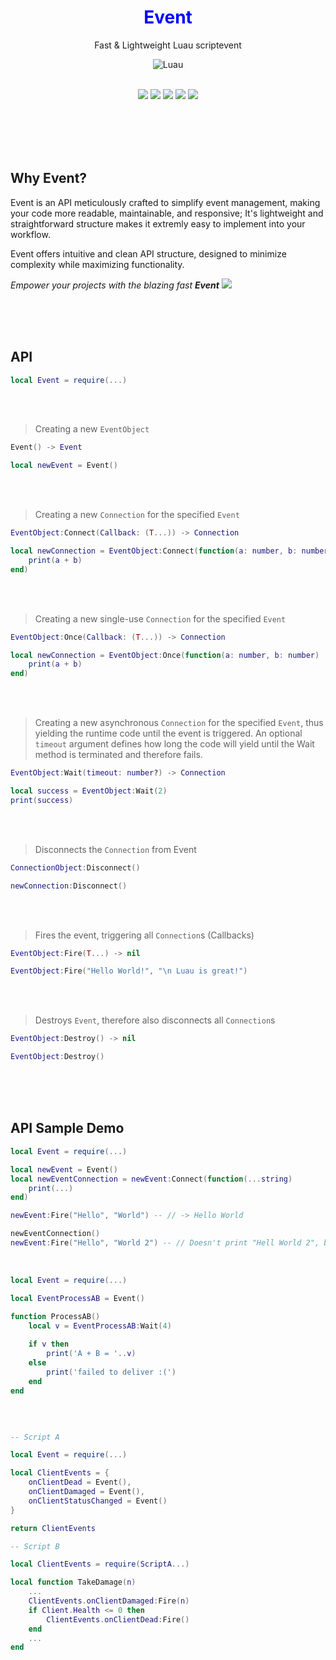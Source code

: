 <div align="center">
	<h1 style="color:blue;text-align:center">Event</h1>
	<p> Fast & Lightweight Luau scriptevent </p>
  
  ![Luau](https://img.shields.io/badge/Lua-2C2D72?style=for-the-badge&logo=lua&logoColor=white)
  <br><br>
  
  <img src="https://img.shields.io/github/forks/rT0mmy/Event?style=for-the-badge">

  <img src="https://img.shields.io/github/stars/rT0mmy/Event?style=for-the-badge">

  <img src="https://img.shields.io/github/issues/rT0mmy/Event?style=for-the-badge">

  <img src="https://img.shields.io/github/issues-pr/rT0mmy/Event?style=for-the-badge">

  <img src="https://img.shields.io/github/license/rT0mmy/Event?style=for-the-badge">
</div>

<br><br><br><br>

## Why Event?
Event is an API meticulously crafted to simplify event management, making your code more readable, maintainable, and responsive;
It's lightweight and straightforward structure makes it extremly easy to implement into your workflow.

Event offers intuitive and clean API structure, designed to minimize complexity while maximizing functionality.

_Empower your projects with the blazing fast **Event**_
 <img src="https://cdn.discordapp.com/attachments/1110985524786761854/1209193400922935306/image.png?ex=65e6081c&is=65d3931c&hm=169d5f92420ee7f5440f2a0f02c156937735764fb1f6189ed43f71e3fdb4ac6a&">


<br><br><br>

## API

```lua
local Event = require(...)
```

<br><br>

> Creating a new ```EventObject```
```lua
Event() -> Event
```
```lua
local newEvent = Event()
```

<br><br>

> Creating a new ```Connection``` for the specified ```Event```

```lua
EventObject:Connect(Callback: (T...)) -> Connection
```
```lua
local newConnection = EventObject:Connect(function(a: number, b: number)
	print(a + b)
end)
```

<br><br>

> Creating a new single-use ```Connection``` for the specified ```Event```

```lua
EventObject:Once(Callback: (T...)) -> Connection
```
```lua
local newConnection = EventObject:Once(function(a: number, b: number)
	print(a + b)
end)
```

<br><br>

> Creating a new asynchronous ```Connection``` for the specified ```Event```, thus yielding the runtime code until the event is triggered.
> An optional  ```timeout``` argument defines how long the code will yield until the Wait method is terminated and therefore fails.

```lua
EventObject:Wait(timeout: number?) -> Connection
```
```lua
local success = EventObject:Wait(2)
print(success)
```

<br><br>

> Disconnects the ```Connection``` from Event

```lua
ConnectionObject:Disconnect()
```
```lua
newConnection:Disconnect()
```

<br><br>

> Fires the event, triggering all ```Connection```s (Callbacks)

```lua
EventObject:Fire(T...) -> nil
```
```lua
EventObject:Fire("Hello World!", "\n Luau is great!")
```

<br><br>

> Destroys ```Event```, therefore also disconnects all ```Connection```s

```lua
EventObject:Destroy() -> nil
```
```lua
EventObject:Destroy()
```

<br><br><br>

## API Sample Demo


```lua
local Event = require(...)

local newEvent = Event()
local newEventConnection = newEvent:Connect(function(...string)
    print(...)
end)

newEvent:Fire("Hello", "World") -- // -> Hello World

newEventConnection()
newEvent:Fire("Hello", "World 2") -- // Doesn't print "Hell World 2", because the ConnectionObject "newEventConnection" was disconnected beforehand.

```
<br>

```lua
local Event = require(...)

local EventProcessAB = Event()

function ProcessAB()
	local v = EventProcessAB:Wait(4)
	
	if v then
		print('A + B = '..v)
	else
		print('failed to deliver :(')
	end
end


```

<br>

```lua

-- Script A

local Event = require(...)

local ClientEvents = {
	onClientDead = Event(),
	onClientDamaged = Event(),
	onClientStatusChanged = Event()
}

return ClientEvents

-- Script B

local ClientEvents = require(ScriptA...)

local function TakeDamage(n)
	...
	ClientEvents.onClientDamaged:Fire(n)
	if Client.Health <= 0 then
		ClientEvents.onClientDead:Fire()
	end
	...
end

```


